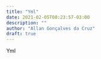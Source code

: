 ```yaml
---
title: "Yml"
date: 2021-02-05T08:23:57-03:00
description: ""
author: "Allan Gonçalves da Cruz"
draft: true
---
```


Yml